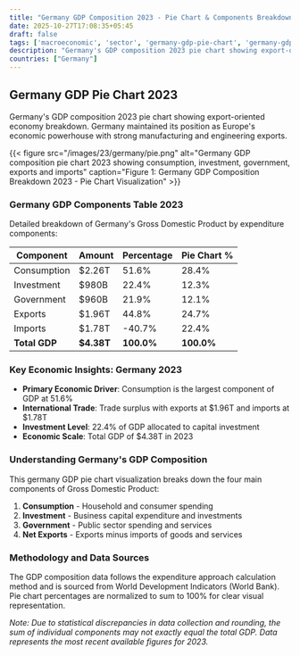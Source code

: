 ```yaml
---
title: "Germany GDP Composition 2023 - Pie Chart & Components Breakdown"
date: 2025-10-27T17:08:35+05:45
draft: false
tags: ['macroeconomic', 'sector', 'germany-gdp-pie-chart', 'germany-gdp-components', 'german-economy', 'gdp-pie-chart', 'economic-pie', 'gdp-breakdown', 'macroeconomic', 'sector-analysis', 'export-economy', 'european-union']
description: "Germany's GDP composition 2023 pie chart showing export-oriented economy breakdown. Germany maintained its position as Europe's economic powerhouse with strong manufacturing and engineering exports."
countries: ["Germany"]
---
```


## Germany GDP Pie Chart 2023

Germany's GDP composition 2023 pie chart showing export-oriented economy breakdown. Germany maintained its position as Europe's economic powerhouse with strong manufacturing and engineering exports.

{{< figure src="/images/23/germany/pie.png" 
alt="Germany GDP composition pie chart 2023 showing consumption, investment, government, exports and imports"
caption="Figure 1: Germany GDP Composition Breakdown 2023 - Pie Chart Visualization" >}}

### Germany GDP Components Table 2023

Detailed breakdown of Germany's Gross Domestic Product by expenditure components:

| Component | Amount | Percentage | Pie Chart % |
|-----------|--------|------------|-------------|
| Consumption | $2.26T | 51.6% | 28.4% |
| Investment | $980B | 22.4% | 12.3% |
| Government | $960B | 21.9% | 12.1% |
| Exports | $1.96T | 44.8% | 24.7% |
| Imports | $1.78T | -40.7% | 22.4% |
| **Total GDP** | **$4.38T** | **100.0%** | **100.0%** |

### Key Economic Insights: Germany 2023

- **Primary Economic Driver**: Consumption is the largest component of GDP at 51.6%
- **International Trade**: Trade surplus with exports at $1.96T and imports at $1.78T
- **Investment Level**: 22.4% of GDP allocated to capital investment
- **Economic Scale**: Total GDP of $4.38T in 2023

### Understanding Germany's GDP Composition

This germany GDP pie chart visualization breaks down the four main components of Gross Domestic Product:

1. **Consumption** - Household and consumer spending
2. **Investment** - Business capital expenditure and investments  
3. **Government** - Public sector spending and services
4. **Net Exports** - Exports minus imports of goods and services

### Methodology and Data Sources

The GDP composition data follows the expenditure approach calculation method and is sourced from World Development Indicators (World Bank). Pie chart percentages are normalized to sum to 100% for clear visual representation.

*Note: Due to statistical discrepancies in data collection and rounding, the sum of individual components may not exactly equal the total GDP. Data represents the most recent available figures for 2023.*
